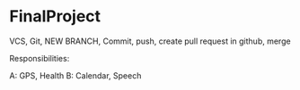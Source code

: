 # FinalProject


VCS,
Git,
NEW BRANCH,
Commit,
push,
create pull request in github,
merge

Responsibilities:

A: GPS, Health 
B: Calendar, Speech

